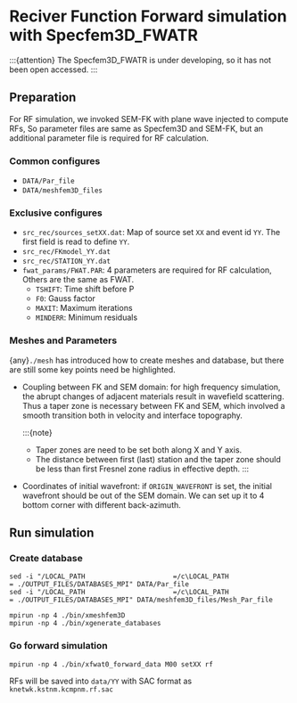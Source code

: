 # Reciver Function Forward simulation with Specfem3D_FWATR

:::{attention}
The Specfem3D_FWATR is under developing, so it has not been open accessed.
:::

## Preparation

For RF simulation, we invoked SEM-FK with plane wave injected to compute RFs, So parameter files are same as Specfem3D and SEM-FK, but an additional parameter file is required for RF calculation. 

### Common configures
- `DATA/Par_file`
- `DATA/meshfem3D_files`

### Exclusive configures
- `src_rec/sources_setXX.dat`: Map of source set `XX` and event id `YY`. The first field is read to define `YY`.
- `src_rec/FKmodel_YY.dat`
- `src_rec/STATION_YY.dat`
- `fwat_params/FWAT.PAR`: 4 parameters are required for RF calculation, Others are the same as FWAT.
    - `TSHIFT`: Time shift before P
    - `F0`: Gauss factor
    - `MAXIT`: Maximum iterations
    - `MINDERR`: Minimum residuals 

### Meshes and Parameters

{any}`./mesh` has introduced how to create meshes and database, but there are still some key points need be highlighted.

- Coupling between FK and SEM domain: for high frequency simulation, the abrupt changes of adjacent materials result in wavefield scattering. Thus a taper zone is necessary between FK and SEM, which involved a smooth transition both in velocity and interface topography.

    :::{note}
    - Taper zones are need to be set both along X and Y axis. 
    - The distance between first (last) station and the taper zone should be less than first Fresnel zone radius in effective depth.
    :::

- Coordinates of initial wavefront: if `ORIGIN_WAVEFRONT` is set, the initial wavefront should be out of the SEM domain. We can set up it to 4 bottom corner with different back-azimuth.


## Run simulation

### Create database

```
sed -i "/LOCAL_PATH                      =/c\LOCAL_PATH                      = ./OUTPUT_FILES/DATABASES_MPI" DATA/Par_file
sed -i "/LOCAL_PATH                      =/c\LOCAL_PATH                      = ./OUTPUT_FILES/DATABASES_MPI" DATA/meshfem3D_files/Mesh_Par_file

mpirun -np 4 ./bin/xmeshfem3D
mpirun -np 4 ./bin/xgenerate_databases
```

### Go forward simulation
```
mpirun -np 4 ./bin/xfwat0_forward_data M00 setXX rf
```

RFs will be saved into `data/YY` with SAC format as `knetwk.kstnm.kcmpnm.rf.sac`